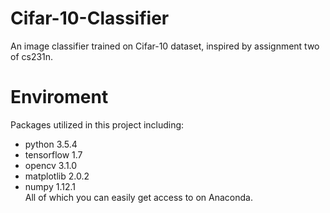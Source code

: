 # Cifar-10-Classifier
An image classifier trained on Cifar-10 dataset, inspired by assignment two of cs231n.



# Enviroment
Packages utilized in this project including:<br>
* python 3.5.4<br>
* tensorflow 1.7<br>
* opencv 3.1.0<br>
* matplotlib 2.0.2<br>
* numpy 1.12.1
<br>All of which you can easily get access to on Anaconda.

